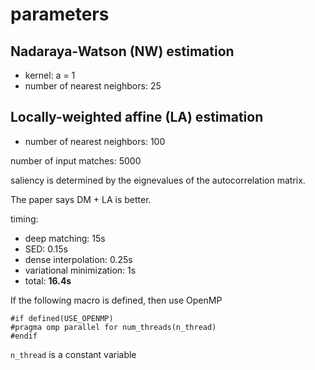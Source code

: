 # parameters
## Nadaraya-Watson (NW) estimation
 - kernel: a = 1
 - number of nearest neighbors: 25
 
## Locally-weighted affine (LA) estimation
 - number of nearest neighbors: 100
 

number of input matches: 5000

saliency is determined by the eignevalues of the autocorrelation matrix.

The paper says DM + LA is better.

timing:
 - deep matching: 15s
 - SED: 0.15s
 - dense interpolation: 0.25s
 - variational minimization: 1s
 - total: **16.4s**
 
 
If the following macro is defined, then use OpenMP
```
#if defined(USE_OPENMP)
#pragma omp parallel for num_threads(n_thread)
#endif
```
`n_thread` is a constant variable
